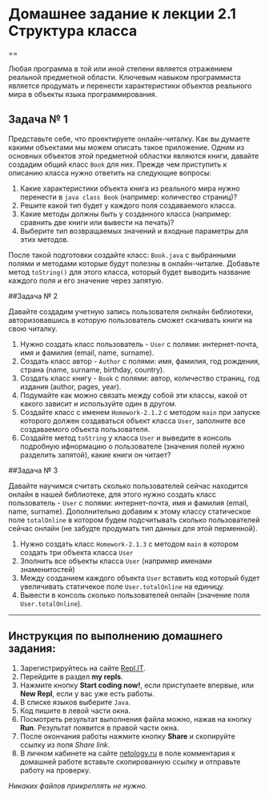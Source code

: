 # Домашнее задание к лекции 2.1 Структура класса
==

Любая программа в той или иной степени является отражением реальной предметной области. Ключевым навыком программиста является продумать и перенести характеристики объектов реального мира в объекты языка программирования. 

## Задача № 1

Представьте себе, что проектируете онлайн-читалку. Как вы думаете какими объектами мы можем описать такое приложение. Одним из основных объектов этой предметной областки являются книги, давайте создадим общий класс `Book` для них.
Прежде чем приступить к описанию класса нужно ответить на следующие вопросы:
1. Какие характеристики объекта книга из реального мира нужно перенести в `java class Book` (например: количество страниц)?
2. Решите какой тип будет у каждого поля создаваемого класса.
3. Какие методы должны быть у созданного класса (например: сравнить две книги или вывести на печать)?
4. Выберите тип возвращаемых значений и входные параметры для этих методов.

После такой подготовки создайте класс: `Book.java` с выбранными полями и методами которые будут полезны в онлайн-читалке. Добавьте метод `toString()` для этого класса, который будет выводить название каждого поля и его значение через запятую.

##Задача № 2

Давайте создадим учетную запись пользователя онлнайн библиотеки, авторизовавшись в которую пользователь сможет скачивать книги на свою читалку. 
1. Нужно создать класс пользователь - `User` с полями: интернет-почта, имя и фамилия (email, name, surname).
2. Создать класс автор - `Author` c полями:  имя, фамилия, год рождения, страна (name, surname, birthday, country).
3. Создать класс книгу - `Book` с полями: автор, количество страниц, год издания (author, pages, year).
4. Подумайте как можно связать между собой эти классы, какой от какого зависит и используйте один в другом.
5. Создайте класс с именем `Homework-2.1.2` с методом `main` при запуске которого должен создаваться объект класса `User`, заполните все создаваемого объекта пользователя.
6. Создайте метод `toString` у класса `User` и выведите в консоль подробную ифнормацию о пользователе (значения полей нужно разделить запятой), какие книги он читает?

##Задача № 3

Давайте научимся считать сколько пользователей сейчас находится онлайн в нашей библиотеке, для этого нужно создать класс пользователь - `User` с полями: интернет-почта, имя и фамилия (email, name, surname).
Дополнительно добавим к этому классу статическое поле `totalOnline` в котором будем подсчитывать сколько пользователей сейчас онлайн (не забудте продумать тип данных для этой перменной).
1. Нужно создать класс `Homework-2.1.3` с методом `main` в котором создать три объекта класса `User`
2. Зполнить все объекты класса `User` (например именами знаменитостей)
3. Между созданием каждого объекта `User` вставить код который будет увеличивать статичекое поле `User.totalOnline` на единицу.
4. Вывести в консоль сколько пользователей онлайн (значение поля `User.totalOnline`).

---

## Инструкция по выполнению домашнего задания:

1. Зарегистрируйтесь на сайте [Repl.IT](https://repl.it/).
2. Перейдите в раздел **my repls**.
3. Нажмите кнопку **Start coding now!**, если приступаете впервые, или **New Repl**, если у вас уже есть работы.
4. В списке языков выберите `Java`.
5. Код пишите в левой части окна.
6. Посмотреть результат выполнения файла можно, нажав на кнопку **Run**. Результат появится в правой части окна.
7. После окончания работы нажмите кнопку **Share** и скопируйте ссылку из поля _Share link_.
8. В личном кабинете на сайте [netology.ru](http://netology.ru/) в поле комментария к домашней работе вставьте скопированную ссылку и отправьте работу на проверку.

_Никаких файлов прикреплять не нужно._
